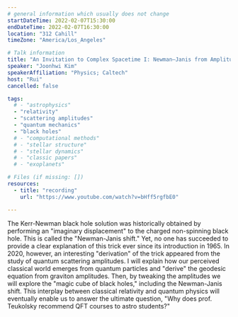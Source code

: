 ```yaml
---
# general information which usually does not change
startDateTime: 2022-02-07T15:30:00
endDateTime: 2022-02-07T16:30:00
location: "312 Cahill"
timeZone: "America/Los_Angeles"

# Talk information
title: "An Invitation to Complex Spacetime I: Newman–Janis from Amplitudes"
speaker: "Joonhwi Kim"
speakerAffiliation: "Physics; Caltech"
host: "Rui"
cancelled: false

tags:
  # - "astrophysics"
  - "relativity"
  - "scattering amplitudes"
  - "quantum mechanics"
  - "black holes"
  # - "computational methods"
  # - "stellar structure"
  # - "stellar dynamics"
  # - "classic papers"
  # - "exoplanets"

# Files (if missing: [])
resources:
  - title: "recording"
    url: "https://www.youtube.com/watch?v=bHff5rgfbE0"

---
```


The Kerr-Newman black hole solution was historically obtained by performing an "imaginary displacement" to the charged non-spinning black hole.
This is called the "Newman-Janis shift."
Yet, no one has succeeded to provide a clear explanation of this trick ever since its introduction in 1965.
In 2020, however, an interesting "derivation" of the trick appeared from the study of quantum scattering amplitudes.
I will explain how our perceived classical world emerges from quantum particles and "derive" the geodesic equation from graviton amplitudes.
Then, by tweaking the amplitudes we will explore the "magic cube of black holes," including the Newman-Janis shift.
This interplay between classical relativity and quantum physics will eventually enable us to answer the ultimate question, "Why does prof. Teukolsky recommend QFT courses to astro students?"
